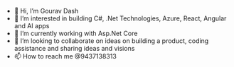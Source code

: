 - 👋 Hi, I’m Gourav Dash
- 👀 I’m interested in building C#, .Net Technologies, Azure, React, Angular and AI apps
- 🌱 I’m currently working with Asp.Net Core
- 💞️ I’m looking to collaborate on ideas on building a product, coding assistance and sharing ideas and visions
- 📫 How to reach me @9437138313

<!---
Gourav0169/Gourav0169 is a ✨ special ✨ repository because its `README.md` (this file) appears on your GitHub profile.
You can click the Preview link to take a look at your changes.
--->
